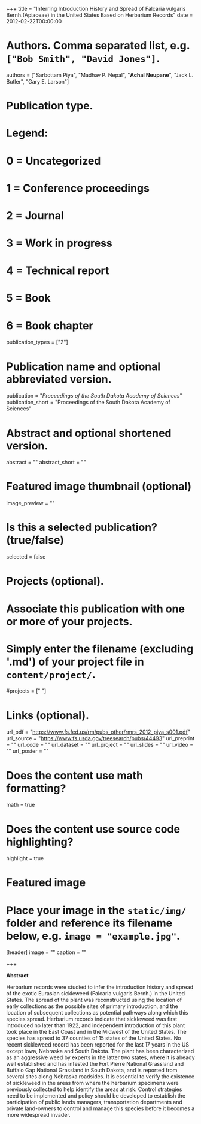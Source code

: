 +++
title = "Inferring Introduction History and Spread of Falcaria vulgaris Bernh.(Apiaceae) in the United States Based on Herbarium Records"
date = 2012-02-22T00:00:00

# Authors. Comma separated list, e.g. `["Bob Smith", "David Jones"]`.
authors = ["Sarbottam Piya", "Madhav P. Nepal", "**Achal Neupane**", "Jack L. Butler", "Gary E. Larson"]

# Publication type.
# Legend:
# 0 = Uncategorized
# 1 = Conference proceedings
# 2 = Journal
# 3 = Work in progress
# 4 = Technical report
# 5 = Book
# 6 = Book chapter
publication_types = ["2"]

# Publication name and optional abbreviated version.
publication = "*Proceedings of the South Dakota Academy of Sciences*"
publication_short = "Proceedings of the South Dakota Academy of Sciences"

# Abstract and optional shortened version.
abstract = ""
abstract_short = ""
# Featured image thumbnail (optional)
image_preview = ""

# Is this a selected publication? (true/false)
selected = false

# Projects (optional).
#   Associate this publication with one or more of your projects.
#   Simply enter the filename (excluding '.md') of your project file in `content/project/`.
#projects = [" "]

# Links (optional).
url_pdf = "https://www.fs.fed.us/rm/pubs_other/rmrs_2012_piya_s001.pdf"
url_source = "https://www.fs.usda.gov/treesearch/pubs/44493"
url_preprint = ""
url_code = ""
url_dataset = ""
url_project = ""
url_slides = ""
url_video = ""
url_poster = ""

# Does the content use math formatting?
math = true

# Does the content use source code highlighting?
highlight = true

# Featured image
# Place your image in the `static/img/` folder and reference its filename below, e.g. `image = "example.jpg"`.
[header]
image = ""
caption = ""

+++

**Abstract**

Herbarium records were studied to infer the introduction history and spread of the exotic Eurasian sickleweed (Falcaria vulgaris Bernh.) in the United States. The spread of the plant was reconstructed using the location of early collections as the possible sites of primary introduction, and the location of subsequent collections as potential pathways along which this species spread. Herbarium records indicate that sickleweed was first introduced no later than 1922, and independent introduction of this plant took place in the East Coast and in the Midwest of the United States. The species has spread to 37 counties of 15 states of the United States. No recent sickleweed record has been reported for the last 17 years in the US except Iowa, Nebraska and South Dakota. The plant has been characterized as an aggressive weed by experts in the latter two states, where it is already well established and has infested the Fort Pierre National Grassland and Buffalo Gap National Grassland in South Dakota, and is reported from several sites along Nebraska roadsides. It is essential to verify the existence of sickleweed in the areas from where the herbarium specimens were previously collected to help identify the areas at risk. Control strategies need to be implemented and policy should be developed to establish the participation of public lands managers, transportation departments and private land-owners to control and manage this species before it becomes a more widespread invader.
